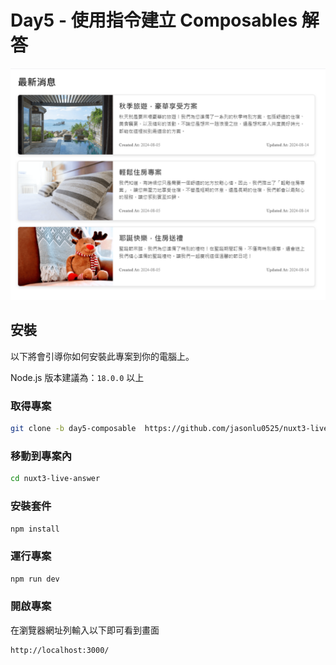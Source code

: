 # Day5 - 使用指令建立 Composables 解答

![題目示意圖](image.png)

## 安裝

以下將會引導你如何安裝此專案到你的電腦上。

Node.js 版本建議為：`18.0.0` 以上

### 取得專案

```bash
git clone -b day5-composable  https://github.com/jasonlu0525/nuxt3-live-answer.git
```

### 移動到專案內

```bash
cd nuxt3-live-answer
```

### 安裝套件

```bash
npm install
```

### 運行專案

```bash
npm run dev
```

### 開啟專案

在瀏覽器網址列輸入以下即可看到畫面

```bash
http://localhost:3000/
```